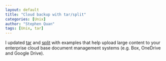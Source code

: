 ```yaml
---
layout: default
title: "Cloud backup with tar/split"
categories: [Unix]
author: "Stephen Quan"
tags: [Unix, tar]
---
```


I updated
[tar](/docs/platforms/unix/tar.html) and
[split](/docs/platforms/unix/split.html)
with examples that help upload large content to your enterprise cloud
base document management systems (e.g. Box, OneDrive and Google Drive).
